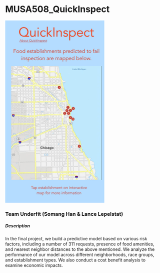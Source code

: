 # MUSA508_QuickInspect

![](/app.png)<!-- -->


### Team Underfit (Somang Han & Lance Lepelstat)

##### Description 

In the final project, we build a predictive model based on various risk factors, including a number of 311 requests, presence of food amenities, and nearest neighbor distances to the above mentioned. We analyze the performance of our model across different neighborhoods, race groups, and establishment types. We also conduct a cost benefit analysis to examine economic impacts.
